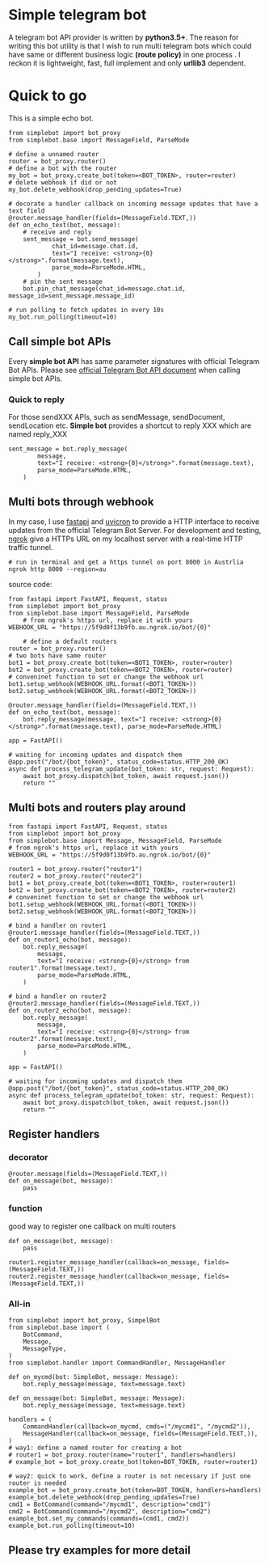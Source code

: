 # Simple telegram bot

A telegram bot API provider is written by **python3.5+**.
The reason for writing this bot utility is that I wish to run multi telegram bots which could have same or different business logic **(route policy)** in one process . I reckon it is lightweight, fast, full implement and only **urllib3** dependent.

# Quick to go

This is a simple echo bot.


	from simplebot import bot_proxy
	from simplebot.base import MessageField, ParseMode

	# define a unnamed router
	router = bot_proxy.router()
	# define a bot with the router
	my_bot = bot_proxy.create_bot(token=<BOT_TOKEN>, router=router)
	# delete webhook if did or not
	my_bot.delete_webhook(drop_pending_updates=True)

	# decorate a handler callback on incoming message updates that have a text field
	@router.message_handler(fields=(MessageField.TEXT,))
	def on_echo_text(bot, message):
	    # receive and reply
	    sent_message = bot.send_message(
		        chat_id=message.chat.id,
		        text="I receive: <strong>{0}</strong>".format(message.text),
		        parse_mode=ParseMode.HTML,
		    )
	    # pin the sent message
	    bot.pin_chat_message(chat_id=message.chat.id, message_id=sent_message.message_id)

	# run polling to fetch updates in every 10s
	my_bot.run_polling(timeout=10)


## Call simple bot APIs

Every **simple bot API** has same parameter signatures with official Telegram Bot APIs. Please see [official Telegram Bot API document](ttps://core.telegram.org/bots/api) when calling simple bot APIs.

### Quick to reply

For those sendXXX APIs, such as sendMessage, sendDocument, sendLocation etc. **Simple bot** provides a shortcut to reply XXX which are named reply_XXX

	sent_message = bot.reply_message(
	        message,
	        text="I receive: <strong>{0}</strong>".format(message.text),
	        parse_mode=ParseMode.HTML,
	    )
## Multi bots through webhook

In my case, I use [fastapi](https://fastapi.tiangolo.com/) and [uvicron](https://www.uvicorn.org/) to provide a HTTP interface to receive updates from the official Telegram Bot Server. For development and testing, [ngrok](https://ngrok.com/) give a HTTPs URL on my localhost server with a real-time HTTP traffic tunnel.


	# run in terminal and get a https tunnel on port 8000 in Austrlia
	ngrok http 8000 --region=au

source code:

  	from fastapi import FastAPI, Request, status
	from simplebot import bot_proxy
  	from simplebot.base import MessageField, ParseMode
    	# from ngrok's https url, replace it with yours
  	WEBHOOK_URL = "https://5f9d0f13b9fb.au.ngrok.io/bot/{0}"

    	# define a default routers
  	router = bot_proxy.router()
	# two bots have same router
	bot1 = bot_proxy.create_bot(token=<BOT1_TOKEN>, router=router)
	bot2 = bot_proxy.create_bot(token=<BOT2_TOKEN>, router=router)
	# conveninet function to set or change the webhook url
	bot1.setup_webhook(WEBHOOK_URL.format(<BOT1_TOKEN>))
	bot2.setup_webhook(WEBHOOK_URL.format(<BOT2_TOKEN>))

	@router.message_handler(fields=(MessageField.TEXT,))
	def on_echo_text(bot, message):
	    bot.reply_message(message, text="I receive: <strong>{0}</strong>".format(message.text), parse_mode=ParseMode.HTML)

	app = FastAPI()

	# waiting for incoming updates and dispatch them
	@app.post("/bot/{bot_token}", status_code=status.HTTP_200_OK)
	async def process_telegram_update(bot_token: str, request: Request):
	    await bot_proxy.dispatch(bot_token, await request.json())
	    return ""

## Multi bots and routers play around

	from fastapi import FastAPI, Request, status
	from simplebot import bot_proxy
	from simplebot.base import Message, MessageField, ParseMode
	# from ngrok's https url, replace it with yours
	WEBHOOK_URL = "https://5f9d0f13b9fb.au.ngrok.io/bot/{0}"

	router1 = bot_proxy.router("router1")
	router2 = bot_proxy.router("router2")
	bot1 = bot_proxy.create_bot(token=<BOT1_TOKEN>, router=router1)
	bot2 = bot_proxy.create_bot(token=<BOT2_TOKEN>, router=router2)
	# conveninet function to set or change the webhook url
	bot1.setup_webhook(WEBHOOK_URL.format(<BOT1_TOKEN>))
	bot2.setup_webhook(WEBHOOK_URL.format(<BOT2_TOKEN>))

	# bind a handler on router1
	@router1.message_handler(fields=(MessageField.TEXT,))
	def on_router1_echo(bot, message):
	    bot.reply_message(
	        message,
	        text="I receive: <strong>{0}</strong> from router1".format(message.text),
	        parse_mode=ParseMode.HTML,
	    )

	# bind a handler on router2
	@router2.message_handler(fields=(MessageField.TEXT,))
	def on_router2_echo(bot, message):
	    bot.reply_message(
	        message,
	        text="I receive: <strong>{0}</strong> from router2".format(message.text),
	        parse_mode=ParseMode.HTML,
	    )

	app = FastAPI()

	# waiting for incoming updates and dispatch them
	@app.post("/bot/{bot_token}", status_code=status.HTTP_200_OK)
	async def process_telegram_update(bot_token: str, request: Request):
	    await bot_proxy.dispatch(bot_token, await request.json())
	    return ""

##  Register handlers



### decorator
	@router.message(fields=(MessageField.TEXT,))
	def on_message(bot, message):
		pass

### function
good way to register one callback on multi routers

	def on_message(bot, message):
	    pass

	router1.register_message_handler(callback=on_message, fields=(MessageField.TEXT,))
	router2.register_message_handler(callback=on_message, fields=(MessageField.TEXT,))

### All-in
	from simplebot import bot_proxy, SimpelBot
	from simplebot.base import (
	    BotCommand,
	    Message,
	    MessageType,
	)
	from simplebot.handler import CommandHandler, MessageHandler

	def on_mycmd(bot: SimpleBot, message: Message):
	    bot.reply_message(message, text=message.text)

	def on_message(bot: SimpleBot, message: Message):
	    bot.reply_message(message, text=message.text)

	handlers = (
	    CommandHandler(callback=on_mycmd, cmds=("/mycmd1", "/mycmd2")),
	    MessageHandler(callback=on_message, fields=(MessageField.TEXT,)),
	)
	# way1: define a named router for creating a bot
	# router1 = bot_proxy.router(name="router1", handlers=handlers)
	# example_bot = bot_proxy.create_bot(token=BOT_TOKEN, router=router1)

	# way2: quick to work, define a router is not necessary if just one router is needed
	example_bot = bot_proxy.create_bot(token=BOT_TOKEN, handlers=handlers)
	example_bot.delete_webhook(drop_pending_updates=True)
	cmd1 = BotCommand(command="/mycmd1", description="cmd1")
	cmd2 = BotCommand(command="/mycmd2", description="cmd2")
	example_bot.set_my_commands(commands=(cmd1, cmd2))
	example_bot.run_polling(timeout=10)

## Please try examples for more detail
